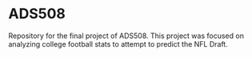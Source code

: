 # ADS508
Repository for the final project of ADS508.  This project was focused on analyzing college football stats to attempt to predict the NFL Draft.


